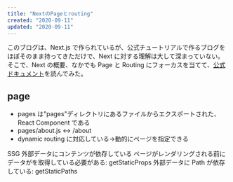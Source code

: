 ```yaml
---
title: "NextのPageとrouting"
created: "2020-09-11"
updated: "2020-09-11"
---
```


このブログは、Next.js で作られているが、公式チュートリアルで作るブログをほぼそのまま持ってきただけで、Next に対する理解は大して深まっていない。
そこで、Next の概要、なかでも Page と Routing にフォーカスを当てて、[公式ドキュメント](https://nextjs.org/docs/getting-started)を読んでみた。

## page

- pages は"pages"ディレクトリにあるファイルからエクスポートされた、React Component である
- pages/about.js <-> /about
- dynamic routing に対応している->動的にページを指定できる

SSG
外部データにコンテンツが依存している
ページがレンダリングされる前にデータがを取得している必要がある: getStaticProps
外部データに Path が依存している: getStaticPaths
